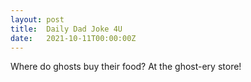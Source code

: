 ```yaml
---
layout: post
title:  Daily Dad Joke 4U
date:   2021-10-11T00:00:00Z
---
```

Where do ghosts buy their food? At the ghost-ery store!
